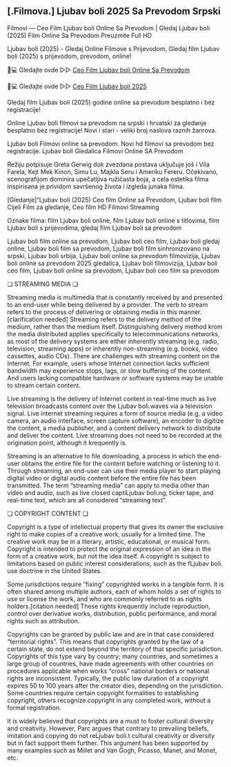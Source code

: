 ## [.Filmova.] Ljubav boli 2025 Sa Prevodom Srpski

Filmovi — Ceo Film Ljubav boli Online Sa Prevodom | Gledaj Ljubav boli (2025) Film Online Sa Prevodom Preuzmite Full HD

Ljubav boli (2025) - Gledaj Online Filmove s Prijevodom, Gledaj film Ljubav boli (2025) s prijevodom, prevodom, online!

📱💻 Gledajte ovde ▷▷ [Ceo Film Ljubav boli Online Sa Prevodom](https://t.co/EW9NRKKgne)

📱💻 Gledajte ovde ▷▷ [Ceo Film Ljubav boli 2025](https://t.co/EW9NRKKgne)

Gledaj film Ljubav boli (2025) godine online sa prevodom besplatno i bez registracije!

Online Ljubav boli filmovi sa prevodom na srpski i hrvatski za gledanje besplatno bez registracije! Novi i stari - veliki broj naslova raznih žanrova.

Ljubav boli Filmovi online sa prevodom. Novi hd filmovi sa prevodom bez registracije. Ljubav boli Gledalica Filmovi Online SA Prevodom

Režiju potpisuje Greta Gerwig dok zvezdana postava uključuje još i Vila Farela, Kejt Mek Kinon, Simu Lu, Majkla Seru i Ameriku Fereru. Očekivano, scenografijom dominira upečatljiva ružičasta boja, a cela estetika filma inspirisana je prividom savršenog života i izgleda junaka filma.

[Gledanje]“Ljubav boli (2025) Ceo film Online sa Prevodom, Ljubav boli film Cijeli Film za gledanje, Ceo film HD Filmovi Streaming

Oznake filma: film Ljubav boli online, film Ljubav boli online s titlovima, film Ljubav boli s prijevodima, gledaj film Ljubav boli sa prevodom

Ljubav boli film online sa prevodom, Ljubav boli ceo film, Ljubav boli gledaj online, Ljubav boli film sa prevodom, Ljubav boli film sinhronizovano na srpski, Ljubav boli srbija, Ljubav boli online sa prevodom filmovizija, Ljubav boli online sa prevodom 2025 gledalica, Ljubav boli filmovizija, Ljubav boli ceo film, Ljubav boli online sa prevodom, Ljubav boli ceo film sa prevodom

❏ STREAMING MEDIA ❏

Streaming media is multimedia that is constantly received by and presented to an end-user while being delivered by a provider. The verb to stream refers to the process of delivering or obtaining media in this manner.[clarification needed] Streaming refers to the delivery method of the medium, rather than the medium itself. Distinguishing delivery method krom the media distributed applies specifically to telecommunications networks, as most of the delivery systems are either inherently streaming (e.g. radio, television, streaming apps) or inherently non-streaming (e.g. books, video cassettes, audio CDs). There are challenges with streaming content on the Internet. For example, users whose Internet connection lacks sufficient bandwidth may experience stops, lags, or slow buffering of the content. And users lacking compatible hardware or software systems may be unable to stream certain content.

Live streaming is the delivery of Internet content in real-time much as live television broadcasts content over the Ljubav boli.waves via a television signal. Live internet streaming requires a form of source media (e.g. a video camera, an audio interface, screen capture software), an encoder to digitize the content, a media publisher, and a content delivery network to distribute and deliver the content. Live streaming does not need to be recorded at the origination point, although it krequently is.

Streaming is an alternative to file downloading, a process in which the end-user obtains the entire file for the content before watching or listening to it. Through streaming, an end-user can use their media player to start playing digital video or digital audio content before the entire file has been transmitted. The term “streaming media” can apply to media other than video and audio, such as live closed captiLjubav boli.ng, ticker tape, and real-time text, which are all considered “streaming text”.

❏ COPYRIGHT CONTENT ❏

Copyright is a type of intellectual property that gives its owner the exclusive right to make copies of a creative work, usually for a limited time. The creative work may be in a literary, artistic, educational, or musical form. Copyright is intended to protect the original expression of an idea in the form of a creative work, but not the idea itself. A copyright is subject to limitations based on public interest considerations, such as the fLjubav boli. use doctrine in the United States.

Some jurisdictions require “fixing” copyrighted works in a tangible form. It is often shared among multiple authors, each of whom holds a set of rights to use or license the work, and who are commonly referred to as rights holders.[citation needed] These rights krequently include reproduction, control over derivative works, distribution, public performance, and moral rights such as attribution.

Copyrights can be granted by public law and are in that case considered “territorial rights”. This means that copyrights granted by the law of a certain state, do not extend beyond the territory of that specific jurisdiction. Copyrights of this type vary by country; many countries, and sometimes a large group of countries, have made agreements with other countries on procedures applicable when works “cross” national borders or national rights are inconsistent. Typically, the public law duration of a copyright expires 50 to 100 years after the creator dies, depending on the jurisdiction. Some countries require certain copyright formalities to establishing copyright, others recognize copyright in any completed work, without a formal registration.

It is widely believed that copyrights are a must to foster cultural diversity and creativity. However, Parc argues that contrary to prevailing beliefs, imitation and copying do not reLjubav boli.t cultural creativity or diversity but in fact support them further. This argument has been supported by many examples such as Millet and Van Gogh, Picasso, Manet, and Monet, etc.
